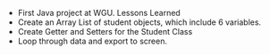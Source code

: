 - First Java project at WGU. Lessons Learned
- Create an Array List of student objects, which include 6 variables.
- Create Getter and Setters for the Student Class
- Loop through data and export to screen.
